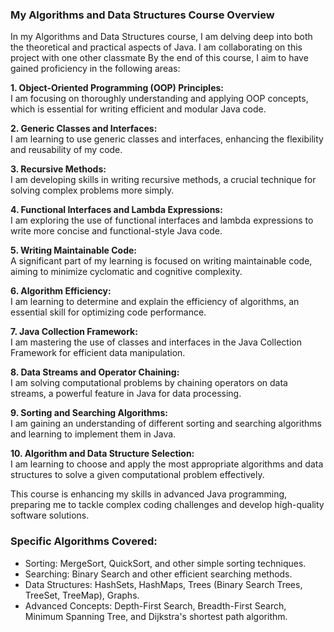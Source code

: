 ### My Algorithms and Data Structures Course Overview

In my Algorithms and Data Structures course, I am delving deep into both the theoretical and practical aspects of Java. I am collaborating on this project with one other classmate By the end of this course, I aim to have gained proficiency in the following areas:

**1. Object-Oriented Programming (OOP) Principles:** <br>
I am focusing on thoroughly understanding and applying OOP concepts, which is essential for writing efficient and modular Java code.

**2. Generic Classes and Interfaces:** <br>
I am learning to use generic classes and interfaces, enhancing the flexibility and reusability of my code.

**3. Recursive Methods:** <br>
I am developing skills in writing recursive methods, a crucial technique for solving complex problems more simply.

**4. Functional Interfaces and Lambda Expressions:** <br>
I am exploring the use of functional interfaces and lambda expressions to write more concise and functional-style Java code.

**5. Writing Maintainable Code:** <br>
A significant part of my learning is focused on writing maintainable code, aiming to minimize cyclomatic and cognitive complexity.

**6. Algorithm Efficiency:** <br>
I am learning to determine and explain the efficiency of algorithms, an essential skill for optimizing code performance.

**7. Java Collection Framework:** <br>
I am mastering the use of classes and interfaces in the Java Collection Framework for efficient data manipulation.

**8. Data Streams and Operator Chaining:** <br>
I am solving computational problems by chaining operators on data streams, a powerful feature in Java for data processing.

**9. Sorting and Searching Algorithms:** <br>
I am gaining an understanding of different sorting and searching algorithms and learning to implement them in Java.

**10. Algorithm and Data Structure Selection:** <br>
I am learning to choose and apply the most appropriate algorithms and data structures to solve a given computational problem effectively.

This course is enhancing my skills in advanced Java programming, preparing me to tackle complex coding challenges and develop high-quality software solutions.

### Specific Algorithms Covered:

* Sorting: MergeSort, QuickSort, and other simple sorting techniques.
* Searching: Binary Search and other efficient searching methods.
* Data Structures: HashSets, HashMaps, Trees (Binary Search Trees, TreeSet, TreeMap), Graphs.
* Advanced Concepts: Depth-First Search, Breadth-First Search, Minimum Spanning Tree, and Dijkstra's shortest path algorithm.

